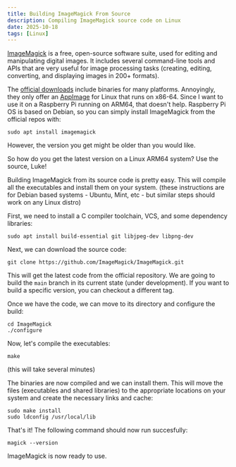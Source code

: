 ```yaml
---
title: Building ImageMagick From Source
description: Compiling ImageMagick source code on Linux
date: 2025-10-18
tags: [Linux]
---
```


[ImageMagick](https://imagemagick.org) is a free, open-source software suite,
used for editing and manipulating digital images. It includes several
command-line tools and APIs that are very useful for image processing tasks
(creating, editing, converting, and displaying images in 200+ formats).

The [official downloads](https://imagemagick.org/script/download.php) include
binaries for many platforms. Annoyingly, they only offer an
[AppImage](https://appimage.org) for Linux that runs on x86-64. Since I want
to use it on a Raspberry Pi running on ARM64, that doesn't help. Raspberry Pi
OS is based on Debian, so you can simply install ImageMagick from the official
repos with:

```
sudo apt install imagemagick
```

However, the version you get might be older than you would like.

So how do you get the latest version on a Linux ARM64 system? Use the source,
Luke!

Building ImageMagick from its source code is pretty easy. This will compile all
the executables and install them on your system. (these instructions are for
Debian based systems - Ubuntu, Mint, etc - but similar steps should work on any
Linux distro)

First, we need to install a C compiler toolchain, VCS, and some dependency
libraries:

```
sudo apt install build-essential git libjpeg-dev libpng-dev
```

Next, we can download the source code:

```
git clone https://github.com/ImageMagick/ImageMagick.git
```

This will get the latest code from the official repository. We are going
to build the `main` branch in its current state (under development). If you
want to build a specific version, you can checkout a different tag.

Once we have the code, we can move to its directory and configure the build:

```
cd ImageMagick
./configure
```

Now, let's compile the executables:

```
make
```

(this will take several minutes)

The binaries are now compiled and we can install them. This will move the files
(executables and shared libraries) to the appropriate locations on your system
and create the necessary links and cache:

```
sudo make install
sudo ldconfig /usr/local/lib
```

That's it! The following command should now run succesfully:

```
magick --version
```

ImageMagick is now ready to use.
